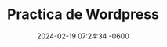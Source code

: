 ---
layout: post
title:  "Practica de Wordpress"
date:   2024-02-19 07:24:34 -0600
categories: docker iaw
---